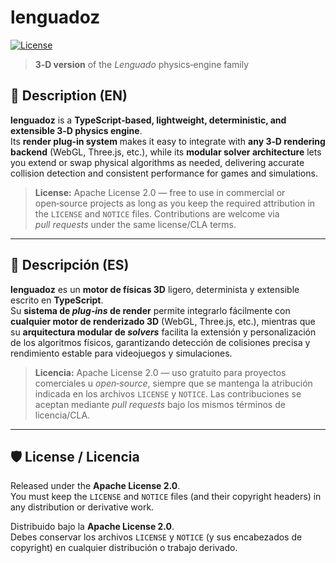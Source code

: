 # lenguadoz  
[![License](https://img.shields.io/badge/license-Apache--2.0-blue.svg)](LICENSE)  
> **3‑D version** of the *Lenguado* physics‑engine family

## 📜 Description (EN)

**lenguadoz** is a **TypeScript‑based, lightweight, deterministic, and extensible 3‑D physics engine**.  
Its **render plug‑in system** makes it easy to integrate with **any 3‑D rendering backend** (WebGL, Three.js, etc.), while its **modular solver architecture** lets you extend or swap physical algorithms as needed, delivering accurate collision detection and consistent performance for games and simulations.

> **License:** Apache License 2.0 — free to use in commercial or open‑source projects as long as you keep the required attribution in the `LICENSE` and `NOTICE` files. Contributions are welcome via *pull requests* under the same license/CLA terms.

---

## 📜 Descripción (ES)

**lenguadoz** es un **motor de físicas 3D** ligero, determinista y extensible escrito en **TypeScript**.  
Su **sistema de *plug‑ins* de render** permite integrarlo fácilmente con **cualquier motor de renderizado 3D** (WebGL, Three.js, etc.), mientras que su **arquitectura modular de *solvers*** facilita la extensión y personalización de los algoritmos físicos, garantizando detección de colisiones precisa y rendimiento estable para videojuegos y simulaciones.

> **Licencia:** Apache License 2.0 — uso gratuito para proyectos comerciales u *open‑source*, siempre que se mantenga la atribución indicada en los archivos `LICENSE` y `NOTICE`. Las contribuciones se aceptan mediante *pull requests* bajo los mismos términos de licencia/CLA.

---

## 🛡️ License / Licencia  

Released under the **Apache License 2.0**.  
You must keep the `LICENSE` and `NOTICE` files (and their copyright headers) in any distribution or derivative work.

Distribuido bajo la **Apache License 2.0**.  
Debes conservar los archivos `LICENSE` y `NOTICE` (y sus encabezados de copyright) en cualquier distribución o trabajo derivado.
